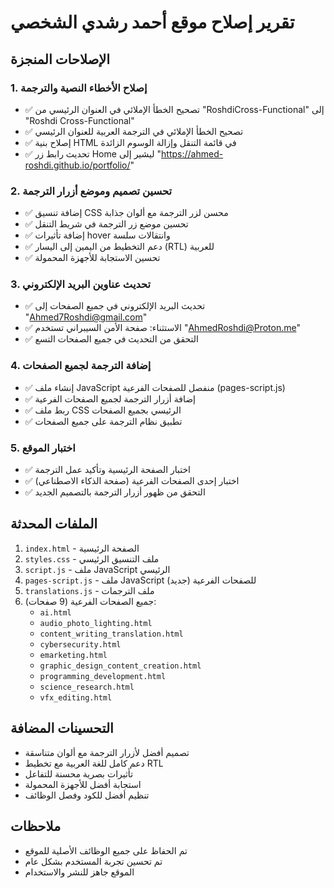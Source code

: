 # تقرير إصلاح موقع أحمد رشدي الشخصي

## الإصلاحات المنجزة

### 1. إصلاح الأخطاء النصية والترجمة
- ✅ تصحيح الخطأ الإملائي في العنوان الرئيسي من "RoshdiCross-Functional" إلى "Roshdi Cross-Functional"
- ✅ تصحيح الخطأ الإملائي في الترجمة العربية للعنوان الرئيسي
- ✅ إصلاح بنية HTML في قائمة التنقل وإزالة الوسوم الزائدة
- ✅ تحديث رابط زر Home ليشير إلى "https://ahmed-roshdi.github.io/portfolio/"

### 2. تحسين تصميم وموضع أزرار الترجمة
- ✅ إضافة تنسيق CSS محسن لزر الترجمة مع ألوان جذابة
- ✅ تحسين موضع زر الترجمة في شريط التنقل
- ✅ إضافة تأثيرات hover وانتقالات سلسة
- ✅ دعم التخطيط من اليمين إلى اليسار (RTL) للعربية
- ✅ تحسين الاستجابة للأجهزة المحمولة

### 3. تحديث عناوين البريد الإلكتروني
- ✅ تحديث البريد الإلكتروني في جميع الصفحات إلى "Ahmed7Roshdi@gmail.com"
- ✅ الاستثناء: صفحة الأمن السيبراني تستخدم "AhmedRoshdi@Proton.me"
- ✅ التحقق من التحديث في جميع الصفحات التسع

### 4. إضافة الترجمة لجميع الصفحات
- ✅ إنشاء ملف JavaScript منفصل للصفحات الفرعية (pages-script.js)
- ✅ إضافة أزرار الترجمة لجميع الصفحات الفرعية
- ✅ ربط ملف CSS الرئيسي بجميع الصفحات
- ✅ تطبيق نظام الترجمة على جميع الصفحات

### 5. اختبار الموقع
- ✅ اختبار الصفحة الرئيسية وتأكيد عمل الترجمة
- ✅ اختبار إحدى الصفحات الفرعية (صفحة الذكاء الاصطناعي)
- ✅ التحقق من ظهور أزرار الترجمة بالتصميم الجديد

## الملفات المحدثة
1. `index.html` - الصفحة الرئيسية
2. `styles.css` - ملف التنسيق الرئيسي
3. `script.js` - ملف JavaScript الرئيسي
4. `pages-script.js` - ملف JavaScript للصفحات الفرعية (جديد)
5. `translations.js` - ملف الترجمات
6. جميع الصفحات الفرعية (9 صفحات):
   - `ai.html`
   - `audio_photo_lighting.html`
   - `content_writing_translation.html`
   - `cybersecurity.html`
   - `emarketing.html`
   - `graphic_design_content_creation.html`
   - `programming_development.html`
   - `science_research.html`
   - `vfx_editing.html`

## التحسينات المضافة
- تصميم أفضل لأزرار الترجمة مع ألوان متناسقة
- دعم كامل للغة العربية مع تخطيط RTL
- تأثيرات بصرية محسنة للتفاعل
- استجابة أفضل للأجهزة المحمولة
- تنظيم أفضل للكود وفصل الوظائف

## ملاحظات
- تم الحفاظ على جميع الوظائف الأصلية للموقع
- تم تحسين تجربة المستخدم بشكل عام
- الموقع جاهز للنشر والاستخدام

